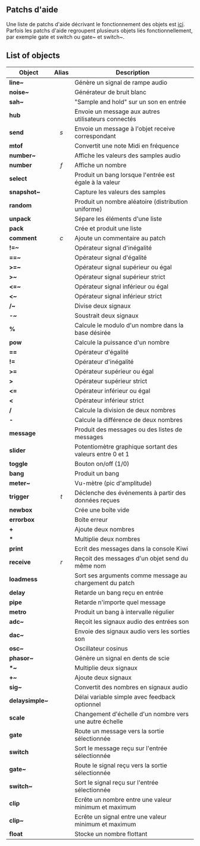 ## Patchs d'aide

Une liste de patchs d'aide décrivant le fonctionnement des objets est <a href="https://github.com/Musicoll/Kiwi/releases/download/v1.0.3/help-files.zip" target='_blank_'>ici</a>.
Parfois les patchs d'aide regroupent plusieurs objets liés fonctionnellement, par exemple gate et switch ou gate~ et switch~.

## List of objects

| Object          | Alias |                       Description                       |
|-----------------|:-----:|---------------------------------------------------------|
| **line~**       |       | Génère un signal de rampe audio                         |
| **noise~**      |       | Générateur de bruit blanc                               |
| **sah~**        |       | "Sample and hold" sur un son en entrée                  |
| **hub**         |       | Envoie un message aux autres utilisateurs connectés     |
| **send**        |  *s*  | Envoie un message à l'objet receive correspondant       |
| **mtof**        |       | Convertit une note Midi en fréquence                    |
| **number~**     |       | Affiche les valeurs des samples audio                   |
| **number**      |  *f*  | Affiche un nombre                                       |
| **select**      |       | Produit un bang lorsque l'entrée est égale à la valeur  |
| **snapshot~**   |       | Capture les valeurs des samples                         |
| **random**      |       | Produit un nombre aléatoire (distribution uniforme)     |
| **unpack**      |       | Sépare les éléments d'une liste                         |
| **pack**        |       | Crée et produit une liste                               |
| **comment**     |  *c*  | Ajoute un commentaire au patch                          |
| **!=~**         |       | Opérateur signal d'inégalité                            |
| **==~**         |       | Opérateur signal d'égalité                              |
| **>=~**         |       | Opérateur signal supérieur ou égal                      |
| **>~**          |       | Opérateur signal supérieur strict                       |
| **<=~**         |       | Opérateur signal inférieur ou égal                      |
| **<~**          |       | Opérateur signal inférieur strict                       |
| **/~**          |       | Divise deux signaux                                     |
| **-~**          |       | Soustrait deux signaux                                  |
| **%**           |       | Calcule le modulo d'un nombre dans la base désirée      |
| **pow**         |       | Calcule la puissance d'un nombre                        |
| **==**          |       | Opérateur d'égalité                                     |
| **!=**          |       | Opérateur d'inégalité                                   |
| **>=**          |       | Opérateur supérieur ou égal                             |
| **>**           |       | Opérateur supérieur strict                              |
| **<=**          |       | Opérateur inférieur ou égal                             |
| **<**           |       | Opérateur inférieur strict                              |
| **/**           |       | Calcule la division de deux nombres                     |
| **-**           |       | Calcule la différence de deux nombres                   |
| **message**     |       | Produit des messages ou des listes de messages          |
| **slider**      |       | Potentiomètre graphique sortant des valeurs entre 0 et 1|
| **toggle**      |       | Bouton on/off (1/0)                                     |
| **bang**        |       | Produit un bang                                         |
| **meter~**      |       | Vu-mètre (pic d'amplitude)                              |
| **trigger**     |  *t*  | Déclenche des événements à partir des données reçues    |
| **newbox**      |       | Crée une boîte vide                                     |
| **errorbox**    |       | Boîte erreur                                            |
| **+**           |       | Ajoute deux nombres                                     |
| **\***          |       | Multiplie deux nombres                                  |
| **print**       |       | Ecrit des messages dans la console Kiwi                 |
| **receive**     | *r*   | Reçoit des messages d'un objet send du même nom         |
| **loadmess**    |       | Sort ses arguments comme message au chargement du patch |
| **delay**       |       | Retarde un bang reçu en entrée                          |
| **pipe**        |       | Retarde n'importe quel message                          |
| **metro**       |       | Produit un bang à intervalle régulier                   |
| **adc~**        |       | Reçoit les signaux audio des entrées son                |
| **dac~**        |       | Envoie des signaux audio vers les sorties son           |
| **osc~**        |       | Oscillateur cosinus                                     |
| **phasor~**     |       | Génère un signal en dents de scie                       |
| **\*~**         |       | Multiplie deux signaux                                  |
| **+~**          |       | Ajoute deux signaux                                     |
| **sig~**        |       | Convertit des nombres en signaux audio                  |
| **delaysimple~**|       | Délai variable simple avec feedback optionnel           |
| **scale**       |       | Changement d'échelle d'un nombre vers une autre échelle |
| **gate**        |       | Route un message vers la sortie sélectionnée            |
| **switch**      |       | Sort le message reçu sur l'entrée sélectionnée          |
| **gate~**       |       | Route le signal reçu vers la sortie sélectionnée        |
| **switch~**     |       | Sort le signal reçu sur l'entrée sélectionnée           |
| **clip**        |       | Ecrête un nombre entre une valeur minimum et maximum    |
| **clip~**       |       | Ecrête un signal entre une valeur minimum et maximum    |
| **float**       |       | Stocke un nombre flottant                               |
